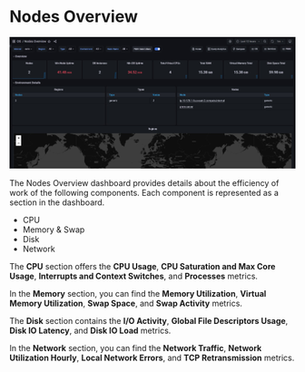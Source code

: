 # Nodes Overview

![!image](../../_images/PMM_Nodes_Overview.jpg)

The Nodes Overview dashboard provides details about the efficiency of work of the following components. Each component is represented as a section in the dashboard.

- CPU
- Memory & Swap
- Disk
- Network

The **CPU** section offers the **CPU Usage**, **CPU Saturation and Max Core Usage**, **Interrupts and Context Switches**, and **Processes** metrics.

In the **Memory** section, you can find the **Memory Utilization**, **Virtual Memory Utilization**, **Swap Space**, and **Swap Activity** metrics.

The **Disk** section contains the **I/O Activity**, **Global File Descriptors Usage**, **Disk IO Latency**, and **Disk IO Load** metrics.

In the **Network** section, you can find the **Network Traffic**, **Network Utilization Hourly**, **Local Network Errors**, and **TCP Retransmission** metrics.
